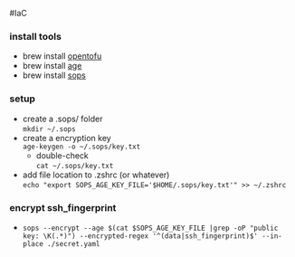
#IaC 

### install tools

- brew install [opentofu]( https://github.com/opentofu/opentofu)
- brew install [age](https://github.com/FiloSottile/age)
- brew install [sops](https://github.com/getsops/sops)

### setup

- create a .sops/ folder\
    `mkdir ~/.sops`
- create a encryption key\
    `age-keygen -o ~/.sops/key.txt`
     - double-check\
        `cat ~/.sops/key.txt`
- add file location to .zshrc (or whatever)\
    `echo "export SOPS_AGE_KEY_FILE='$HOME/.sops/key.txt'" >> ~/.zshrc`

### encrypt ssh_fingerprint

- `sops --encrypt --age $(cat $SOPS_AGE_KEY_FILE |grep -oP "public key: \K(.*)") --encrypted-regex '^(data|ssh_fingerprint)$' --in-place ./secret.yaml`
